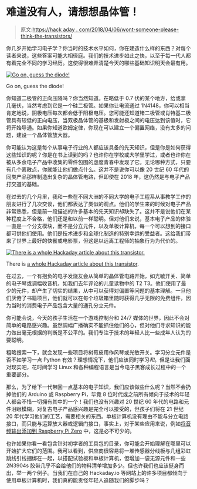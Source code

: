 # 难道没有人，请想想晶体管！

> 原文:[https://hack aday . com/2018/04/06/wont-someone-please-think-the-transistors/](https://hackaday.com/2018/04/06/wont-somebody-please-think-of-the-transistors/)

你几岁开始学习电子学？你当时的技术水平如何，你在建造什么样的东西？对每个读者来说，这些答案可能大相径庭。我们的技术进步如此之快，以至于每一代人都有着完全不同的学习经历。这使得很难弄清楚今天的哪些基础知识明天会最有用。

[![Go on, guess the diode! ](../Images/55144262fd87924eb7781436b68f83e6.png)](https://hackaday.com/wp-content/uploads/2018/03/discretes-for-kids-1n4148.jpg)

Go on, guess the diode!

你知道二极管的正向压降吗？你当然知道。在略低于 0.7 伏的某个地方，给或拿几毫伏，当然考虑到它是一个硅二极管。如果你让电流通过 1N4148，你可以相当肯定地说，阴极电压每次都会低于阳极电压。您可能还知道锗二极管或肖特基二极管具有较低的正向电压，当双极晶体管的基极和发射极之间的电压达到该值时，它将开始导通。如果你知道欧姆定律，你现在可以建立一个偏置网络，没有太多的问题，建设一个晶体管放大器。

你可能认为这是每个从事电子行业的人都应该具备的先天知识，但是你是如何获得这些知识的呢？你是在书上读到的吗？也许你在学校或大学里学过，或者也许你在被从多余电子产品中收集的零件包围的虚度青春中发现了它。无论哪种方式，只要有几个离散点，你就能让他们做点什么。这并不是说你可以像 20 世纪 60 年代的同类产品那样制造出复杂的晶体管电路，但即使在 2018 年，这仍然是与电子产品打交道的基础。

在过去的几个月里，我和一些在不同大洲的不同大学的电子工程系从事教学工作的朋友进行了几次交谈，他们都表达了类似的观点。他们的学生来的时候对电子产品非常熟悉，但是前一段描述的许多基本的先天知识却缺失了。这并不是说他们在某种程度上不合格，他们还是和以前一样聪明。但对他们来说，基本电子产品的体验一直是一个分支模块，而不是分立元件，以及单板计算机，每一个可以想到的接口都可供他们使用。他们是技术进步和全球化制造的特别幸运的受益者。这给我们带来了世界上最好的快餐或电影票，但这是以远离工程师的抽象行为为代价的。

[![There is a whole Hackaday article about this transistor.](../Images/b44ab667b66ae234a770f87bb689ccd2.png)](https://hackaday.com/wp-content/uploads/2018/03/discretes-for-kids-2n3904.jpg)

There is [a whole Hackaday article about this transistor](https://hackaday.com/2016/04/26/pillaging-the-wealth-of-information-in-a-datasheet/).

在过去，一个有抱负的电子发烧友会从简单的晶体管电路开始，如光敏开关、简单的电子琴或调幅收音机，如我们去年评论的儿童读物中的 T2 T3。他们使用了最少的元件，却产生了切实的结果，从中可以获得对偏置等问题的基本理解。一旦他们厌倦了书籍项目，他们就可以在每个垃圾箱里随时获得几乎无限的免费组件，因为当时的消费电子产品包含大量的通孔分立元件。

你可能会说，今天的孩子生活在一个游戏控制台和 24/7 媒体的世界，因此不会对简单的电路感兴趣。虽然调幅广播确实不能抓住他们的心，但对他们寻求知识的能力做出毫无根据的判断是不公平的。我们专注于技术的年轻人比一些成年人认为的要聪明。

粗略搜索一下，就会发现一些项目将树莓皮用作风琴或光敏开关。学习分立元件是否不如学习一点 Python 有效？理想情况下，他们应该同时学习*和*。但是让我们面对现实吧，花时间学习 Linux 和各种编程语言是当今电子黑客成长过程中的一个重要部分。

那么，为了给下一代带回一点基本的电子知识，我们应该做些什么呢？当然不会扔掉他们的 Arduino 或 Raspberry Pi，毕竟 8 位时代或之前所有倾向于技术的年轻人都会不惜一切拥有其中的一个！我们也没有兴趣对 20 世纪 60 年代的电路和元件泪眼模糊，对复古电子产品感兴趣是完全可以接受的，但孩子们将在 21 世纪 20 年代学习他们的工艺，需要相关的东西。单板计算机没有理由不能与分立电路接口，而只能与运算放大器或逻辑门接口，事实上，对于某些应用来说，例如[将音频输出添加到 Raspberry Pi Zero](https://learn.adafruit.com/introducing-the-raspberry-pi-zero/audio-outputs) 中，这是必不可少的。

也许如果你看一看包含针对初学者的工具包的目录，你可能会开始理解在哪里可以开始扩大它们的范围。我可以看到，供应商很容易将一堆传感器分线板与几组彩虹跳线引线捆绑在一起，以搭配试验板和单板计算机，但增加一袋无源元件和一些 2N3904s 胶带几乎不会给他们的物料清单增加多少。但也许我们也应该挺身而出，举一两个例子。当我们在自己的 Hackaday.io 等网站上的许多项目都倾向于使用单板计算机时，我们真的能责怪年轻人追随我们的脚步吗？
